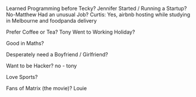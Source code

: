 Learned Programming before Tecky?
Jennifer
Started / Running a Startup?
No-Matthew
Had an unusual Job?
Curtis: Yes, airbnb hosting while studying in Melbourne and foodpanda delivery 

Prefer Coffee or Tea?
Tony
Went to Working Holiday?


Good in Maths?

Desperately need a Boyfriend / Girlfriend?

Want to be Hacker?
no - tony

Love Sports?

Fans of Matrix (the movie)?
Louie